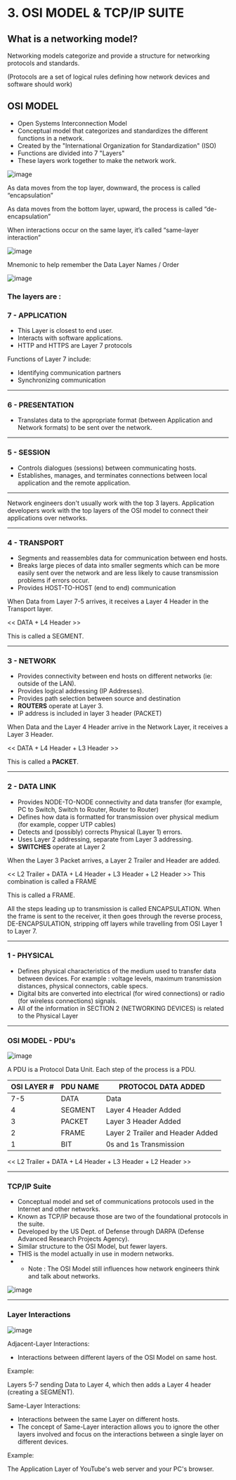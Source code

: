 # 3. OSI MODEL & TCP/IP SUITE

## What is a networking model?

Networking models categorize and provide a structure for networking protocols and standards.

(Protocols are a set of logical rules defining how network devices and software should work)

## OSI MODEL

- Open Systems Interconnection Model
- Conceptual model that categorizes and standardizes the different functions in a network.
- Created by the "International Organization for Standardization" (ISO)
- Functions are divided into 7 "Layers"
- These layers work together to make the network work.

![image](https://github.com/psaumur/CCNA/assets/106411237/bbf46de2-e025-4ddd-b52b-614b280598da)

As data moves from the top layer, downward, the process is called “encapsulation”

As data moves from the bottom layer, upward, the process is called “de-encapsulation”

When interactions occur on the same layer, it’s called “same-layer interaction”

![image](https://github.com/psaumur/CCNA/assets/106411237/b7cf4900-993c-49f0-b6ea-70f4f0719633)

Mnemonic to help remember the Data Layer Names / Order

![image](https://github.com/psaumur/CCNA/assets/106411237/01f532f6-b636-4b7c-99d0-a67f7e483a99)


### The layers are :

### 7 - APPLICATION

- This Layer is closest to end user.
- Interacts with software applications.
- HTTP and HTTPS are Layer 7 protocols

Functions of Layer 7 include:

- Identifying communication partners
- Synchronizing communication

---

### 6 - PRESENTATION

- Translates data to the appropriate format (between Application and Network formats) to be sent over the network.

---

### 5 - SESSION

- Controls dialogues (sessions) between communicating hosts.
- Establishes, manages, and terminates connections between local application and the remote application.

---

Network engineers don't usually work with the top 3 layers.
Application developers work with the top layers of the OSI model to connect their applications over networks.

---

### 4 - TRANSPORT

- Segments and reassembles data for communication between end hosts.
- Breaks large pieces of data into smaller segments which can be more easily sent over the network and are less likely to cause transmission problems if errors occur.
- Provides HOST-TO-HOST (end to end) communication

When Data from Layer 7-5 arrives, it receives a Layer 4 Header in the Transport layer.

<< DATA + L4 Header >>

This is called a SEGMENT.

---

### 3 - NETWORK

- Provides connectivity between end hosts on different networks (ie: outside of the LAN).
- Provides logical addressing (IP Addresses).
- Provides path selection between source and destination
- **ROUTERS** operate at Layer 3.
- IP address is included in layer 3 header (PACKET)

When Data and the Layer 4 Header arrive in the Network Layer, it receives a Layer 3 Header.

<< DATA + L4 Header + L3 Header >>

This is called a **PACKET**.

---

### 2 - DATA LINK

- Provides NODE-TO-NODE connectivity and data transfer (for example, PC to Switch, Switch to Router, Router to Router)
- Defines how data is formatted for transmission over physical medium (for example, copper UTP cables)
- Detects and (possibly) corrects Physical (Layer 1) errors.
- Uses Layer 2 addressing, separate from Layer 3 addressing.
- **SWITCHES** operate at Layer 2

When the Layer 3 Packet arrives, a Layer 2 Trailer and Header are added.

<< L2 Trailer + DATA + L4 Header + L3 Header + L2 Header >> This combination is called a FRAME

This is called a FRAME.

All the steps leading up to transmission is called ENCAPSULATION.
When the frame is sent to the receiver, it then goes through the reverse process, DE-ENCAPSULATION, stripping off layers while travelling from OSI Layer 1 to Layer 7.

---

### 1 - PHYSICAL

- Defines physical characteristics of the medium used to transfer data between devices. For example : voltage levels, maximum transmission distances, physical connectors, cable specs.
- Digital bits are converted into electrical (for wired connections) or radio (for wireless connections) signals.
- All of the information in SECTION 2 (NETWORKING DEVICES) is related to the Physical Layer

---

### OSI MODEL - PDU's

![image](https://github.com/psaumur/CCNA/assets/106411237/9b885a51-91cd-4fe6-b1be-e7fa7aa220b5)

A PDU is a Protocol Data Unit. Each step of the process is a PDU.

| OSI LAYER # | PDU NAME | PROTOCOL DATA ADDED |
| --- | --- | --- |
| 7-5 | DATA | Data |
| 4 | SEGMENT | Layer 4 Header Added |
| 3 | PACKET | Layer 3 Header Added |
| 2 | FRAME | Layer 2 Trailer and Header Added |
| 1 | BIT | 0s and 1s Transmission |

<< L2 Trailer + DATA + L4 Header + L3 Header + L2 Header >>

---

### TCP/IP Suite

- Conceptual model and set of communications protocols used in the Internet and other networks.
- Known as TCP/IP because those are two of the foundational protocols in the suite.
- Developed by the US Dept. of Defense through DARPA (Defense Advanced Research Projects Agency).
- Similar structure to the OSI Model, but fewer layers.
- THIS is the model actually in use in modern networks.
- * Note : The OSI Model still influences how network engineers think and talk about networks.

![image](https://github.com/psaumur/CCNA/assets/106411237/e9593c06-46a3-4ff9-aa01-863e0aeb5df3)


---

### Layer Interactions

![image](https://github.com/psaumur/CCNA/assets/106411237/372c45a0-bb3e-4342-af2b-79d3606384ec)


Adjacent-Layer Interactions:

- Interactions between different layers of the OSI Model on same host.

Example:

Layers 5-7 sending Data to Layer 4, which then adds a Layer 4 header (creating a SEGMENT).

Same-Layer Interactions:

- Interactions between the same Layer on different hosts.
- The concept of Same-Layer interaction allows you to ignore the other layers involved and focus on the interactions between a single layer on different devices.

Example:

The Application Layer of YouTube's web server and your PC's browser.
